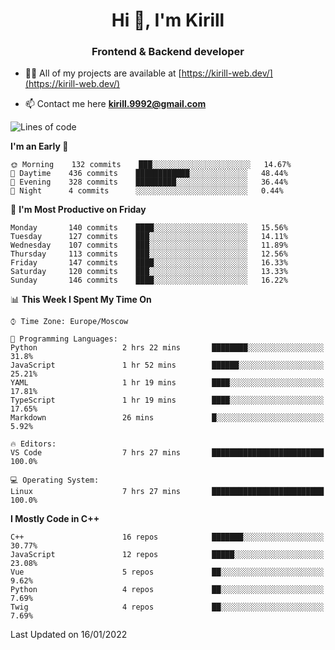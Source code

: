 <h1 align="center">Hi 👋, I'm Kirill</h1>
<h3 align="center">Frontend & Backend developer</h3>

- 👨‍💻 All of my projects are available at [https://kirill-web.dev/](https://kirill-web.dev/)

- 📫 Contact me here **kirill.9992@gmail.com**











<!--START_SECTION:waka-->
![Lines of code](https://img.shields.io/badge/From%20Hello%20World%20I%27ve%20Written-520%20Thousand%20lines%20of%20code-blue)

**I'm an Early 🐤** 

```text
🌞 Morning    132 commits    ███░░░░░░░░░░░░░░░░░░░░░░   14.67% 
🌆 Daytime    436 commits    ████████████░░░░░░░░░░░░░   48.44% 
🌃 Evening    328 commits    █████████░░░░░░░░░░░░░░░░   36.44% 
🌙 Night      4 commits      ░░░░░░░░░░░░░░░░░░░░░░░░░   0.44%

```
📅 **I'm Most Productive on Friday** 

```text
Monday       140 commits    ████░░░░░░░░░░░░░░░░░░░░░   15.56% 
Tuesday      127 commits    ███░░░░░░░░░░░░░░░░░░░░░░   14.11% 
Wednesday    107 commits    ███░░░░░░░░░░░░░░░░░░░░░░   11.89% 
Thursday     113 commits    ███░░░░░░░░░░░░░░░░░░░░░░   12.56% 
Friday       147 commits    ████░░░░░░░░░░░░░░░░░░░░░   16.33% 
Saturday     120 commits    ███░░░░░░░░░░░░░░░░░░░░░░   13.33% 
Sunday       146 commits    ████░░░░░░░░░░░░░░░░░░░░░   16.22%

```


📊 **This Week I Spent My Time On** 

```text
⌚︎ Time Zone: Europe/Moscow

💬 Programming Languages: 
Python                   2 hrs 22 mins       ████████░░░░░░░░░░░░░░░░░   31.8% 
JavaScript               1 hr 52 mins        ██████░░░░░░░░░░░░░░░░░░░   25.21% 
YAML                     1 hr 19 mins        ████░░░░░░░░░░░░░░░░░░░░░   17.81% 
TypeScript               1 hr 19 mins        ████░░░░░░░░░░░░░░░░░░░░░   17.65% 
Markdown                 26 mins             █░░░░░░░░░░░░░░░░░░░░░░░░   5.92%

🔥 Editors: 
VS Code                  7 hrs 27 mins       █████████████████████████   100.0%

💻 Operating System: 
Linux                    7 hrs 27 mins       █████████████████████████   100.0%

```

**I Mostly Code in C++** 

```text
C++                      16 repos            ███████░░░░░░░░░░░░░░░░░░   30.77% 
JavaScript               12 repos            █████░░░░░░░░░░░░░░░░░░░░   23.08% 
Vue                      5 repos             ██░░░░░░░░░░░░░░░░░░░░░░░   9.62% 
Python                   4 repos             ██░░░░░░░░░░░░░░░░░░░░░░░   7.69% 
Twig                     4 repos             ██░░░░░░░░░░░░░░░░░░░░░░░   7.69%

```



 Last Updated on 16/01/2022
<!--END_SECTION:waka-->
